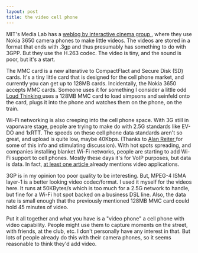 ```yaml
---
layout: post
title: the video cell phone 
---
```

<p>MIT's Media Lab has a <a href="http://weblogs.media.mit.edu/ic/">weblog by interactive cinema group </a>, where they use Nokia 3650 camera phones to make little videos. The videos are stored in a format that ends with .3gp and thus presumably has something to do with 3GPP. But they use the H.263 codec. The video is tiny, and the sound is poor, but it's a start. </p><p>The MMC card is a new alterative to CompactFlact and Secure Disk (SD) cards. It's a tiny little card that is designed for the cell phone market, and currently you can get up to 128MB cards. Incidentally, the Nokia 3650 accepts MMC cards. Someone uses it for something I consider a little odd <a href="http://www.loudthinking.com/arc/000151.html">Loud Thinking </a>uses a 128MB MMC card to load simpsons and seinfeld onto the card, plugs it into the phone and watches them on the phone, on the train. </p><p>Wi-Fi networking is also creeping into the cell phone space. With 3G still in vaporware stage, people are trying to make do with 2.5G standards like EV-DO and 1xRTT. The speeds on these cell phone data standards aren't so great, and upload is quite low, maybe 40Kbps. (Thanks to <a href="http://reiter.weblogger.com/">Alan Reiter </a>for some of this info and stimulating discussion). With hot spots spreading, and companies installing blanket Wi-Fi networks, people are starting to add Wi-Fi support to cell phones. Mostly these days it's for VoIP purposes, but data is data. In fact, <a href="http://www.nwfusion.com/newsletters/mobile/2003/0526mobile1.html">at least one article </a>already mentions video applications. </p><p>3GP is in my opinion too poor quality to be interesting. But, MPEG-4 ISMA layer-1 is a better looking video codec/format. I used it myself for the videos here. It runs at 50KBytes/s which is too much for a 2.5G network to handle, but fine for a Wi-Fi hot spot backed on a business DSL line. Also, the data rate is small enough that the previously mentioned 128MB MMC card could hold 45 minutes of video. </p><p>Put it all together and what you have is a "video phone" a cell phone with video capability. People might use them to capture moments on the street, with friends, at the club, etc. I don't personally have any interest in that. But lots of people already do this with their camera phones, so it seems reasonable to think they'd add video. </p>
